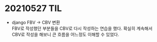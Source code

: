 # 20210527 TIL

- django FBV -> CBV 변환<br>
FBV로 작성했던 부분들을 CBV로 다시 작성하는 연습을 했다. 확실히 계속해서 CBV로 작성을 해보니 큰 흐름을 어느정도 이해할 수 있었다. 

